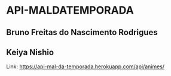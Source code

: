 # API-MALDATEMPORADA
## Bruno Freitas do Nascimento Rodrigues
## Keiya Nishio

Link: https://api-mal-da-temporada.herokuapp.com/api/animes/